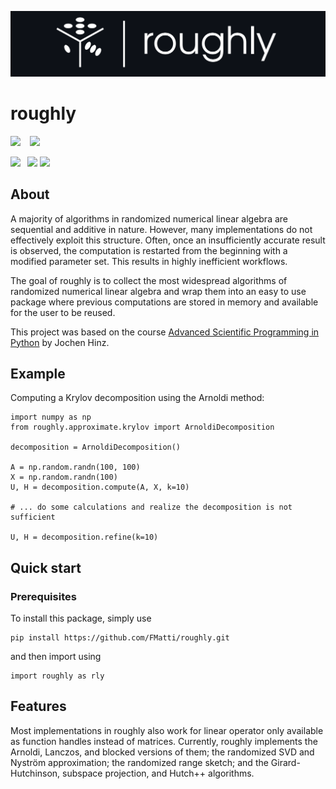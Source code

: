 ![roughly logo](graphics/icon.png)

# roughly

![](https://img.shields.io/badge/-Compatibility-gray?style=flat-square) &ensp;
![](https://img.shields.io/badge/Python_3.8+-white?style=flat-square&logo=python&color=white&logoColor=white&labelColor=gray)

![](https://img.shields.io/badge/-Dependencies-gray?style=flat-square)&ensp;
![](https://img.shields.io/badge/NumPy-white?style=flat-square&logo=numpy&color=white&logoColor=white&labelColor=gray)
![](https://img.shields.io/badge/SciPy-white?style=flat-square&logo=scipy&color=white&logoColor=white&labelColor=gray)

## About

A majority of algorithms in randomized numerical linear algebra are sequential and additive in nature. However, many implementations do not effectively exploit this structure. Often, once an insufficiently accurate result is observed, the computation is restarted from the beginning with a modified parameter set. This results in highly inefficient workflows.

The goal of roughly is to collect the most widespread algorithms of randomized numerical linear algebra and wrap them into an easy to use package where previous computations are stored in memory and available for the user to be reused.

This project was based on the course [Advanced Scientific Programming in Python](https://github.com/JochenHinz/python_seminar) by Jochen Hinz.

## Example

Computing a Krylov decomposition using the Arnoldi method:

```[python]
import numpy as np
from roughly.approximate.krylov import ArnoldiDecomposition

decomposition = ArnoldiDecomposition()

A = np.random.randn(100, 100)
X = np.random.randn(100)
U, H = decomposition.compute(A, X, k=10)

# ... do some calculations and realize the decomposition is not sufficient

U, H = decomposition.refine(k=10)
```

## Quick start

### Prerequisites

To install this package, simply use

```[python]
pip install https://github.com/FMatti/roughly.git
```

and then import using

```[python]
import roughly as rly
```

## Features

Most implementations in roughly also work for linear operator only available as function handles instead of matrices. Currently, roughly implements the Arnoldi, Lanczos, and blocked versions of them; the randomized SVD and Nyström approximation; the randomized range sketch; and the Girard-Hutchinson, subspace projection, and Hutch++ algorithms.
